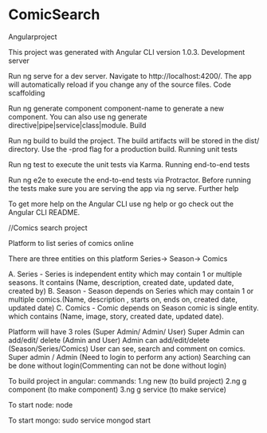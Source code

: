 # ComicSearch
Angularproject

This project was generated with Angular CLI version 1.0.3.
Development server

Run ng serve for a dev server. Navigate to http://localhost:4200/. The app will automatically reload if you change any of the source files.
Code scaffolding

Run ng generate component component-name to generate a new component. You can also use ng generate directive|pipe|service|class|module.
Build

Run ng build to build the project. The build artifacts will be stored in the dist/ directory. Use the -prod flag for a production build.
Running unit tests

Run ng test to execute the unit tests via Karma.
Running end-to-end tests

Run ng e2e to execute the end-to-end tests via Protractor. Before running the tests make sure you are serving the app via ng serve.
Further help

To get more help on the Angular CLI use ng help or go check out the Angular CLI README.

//Comics search project

Platform to list series of comics online

There are three entities on this platform Series-> Season-> Comics

A. Series - Series is independent entity which may contain 1 or multiple seasons. It contains (Name, description, created date, updated date, created by)
B. Season - Season depends on Series which may contain 1 or multiple comics.(Name, description , starts on, ends on, created date, updated date)
C. Comics - Comic depends on Season comic is single entity. which contains (Name, image, story, created date, updated date).

Platform will have 3 roles (Super Admin/ Admin/ User)
Super Admin can add/edit/ delete (Admin and User)
Admin can add/edit/delete (Season/Series/Comics)
User can see, search and comment on comics.
Super admin / Admin (Need to login to perform any action)
Searching can be done without login(Commenting can not be done without login)

To build project in angular:
commands:
1.ng new <name of project>(to build project)
2.ng g component <component name> (to make component)
3.ng g service <service name> (to make service)



To start node:
node <index file name>


To start mongo:
sudo service mongod start






